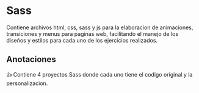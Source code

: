 # Sass
Contiene archivos html, css, sass y js para la elaboracion de animaciones, transiciones y menus para paginas web, facilitando el manejo de los diseños y estilos para cada uno de los ejercicios realizados.
## Anotaciones
:+1: Contiene 4 proyectos Sass donde cada uno tiene el codigo original y la personalizacion.
